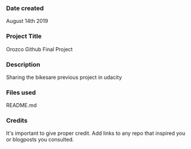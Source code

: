 ### Date created
August 14th 2019

### Project Title
Orozco Github Final Project

### Description
Sharing the bikesare previous project in udacity

### Files used
README.md

### Credits
It's important to give proper credit. Add links to any repo that inspired you or blogposts you consulted.

